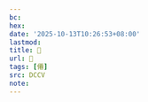 ```yaml
---
bc:
hex:
date: '2025-10-13T10:26:53+08:00'
lastmod:
title: 􂦛
url: 􂦛
tags: [僊]
src: DCCV
note:
---
```

